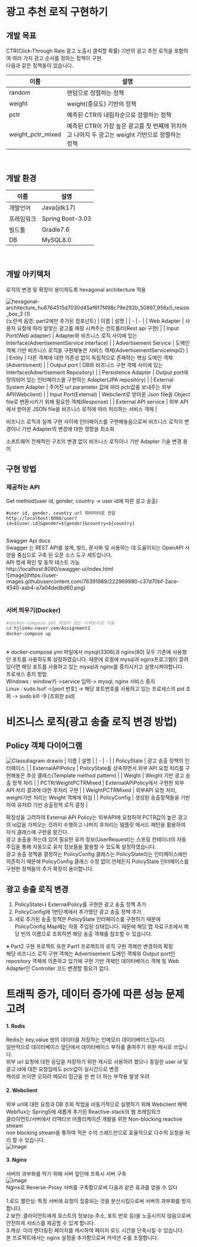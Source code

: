 
# 광고 추천 로직 구현하기

## 개발 목표
CTR(Click-Through Rate 광고 노출시 클릭할 확률) 기반의 광고 추천 로직을 포함하여 여러 가지 광고 순서를 정하는 정책이 구현.<br/>
다음과 같은 정책들이 있습니다.

| 이름 | 설명 |
| - | - |
| random | 랜덤으로 정렬하는 정책 |
| weight | weight(중요도) 기반의 정책 |
| pctr | 예측된 CTR의 내림차순으로 정렬하는 정책 |
| weight_pctr_mixed | 예측된 CTR이 가장 높은 광고를 첫 번째에 위치하고 나머지 두 광고는 weight 기반으로 정렬하는 정책 |
<br/>

## 개발 환경
| 이름 | 설명 |
| - | - |
| 개발언어 | Java(jdk17) |
| 프레임워크 | Spring Boot-3.03 |
| 빌드툴 | Gradle7.6 |
| DB | MySQL8.0 |
<br/>

## 개발 아키텍처<br/>
로직의 변경 및 확장이 용이하도록 hexagonal architecture 적용
<br/>

![hexagonal-architecture_hu6764515d7030d45af6f7f498c79e292b_50897_956x0_resize_box_3 (1)](https://user-images.githubusercontent.com/76391989/222963583-31b4c334-1f44-4995-8cd9-bc0dd56819bf.png)
<br/>(노란색 음영: part2에만 추가된 컴포넌트)
| 이름 | 설명 |
| - | - |
| Web Adapter | 사용자 요청에 따라 알맞는 광고를 매핑 시켜주는 컨트롤러(Rest api 구현) |
| Input Port(Web adapter) | Adapter와 비즈니스 로직 사이에 있는 Interface(AdvertisementService interface) |
| Advertisement Service | 도메인 객체 기반 비즈니스 로직을 구현해놓은 서비스 객체(AdvertisementServiceImpl2) |
| Entity | 다른 객체에 대한 의존성 없이 독립적으로 존재하는 핵심 도메인 객체(Advertisment) |
| Output port | DB와 비즈니스 구현 객체 사이에 있는 Interface(Advertisement Repository) |
| Persistence Adapter | Output port에 정의되어 있는 인터페이스를 구현하는 Adapter(JPA repository) |
| External System Adapter | 주어진 url parameter 값에 따라 pctr값을 보내주는 외부 API(Webclient)  |
| Input Port(External) | Webclient로 받아온 Json file을 Object file로 변환시키기 위해 필요한 객체(Response) |
| External API service | 외부 API에서 받아온 JSON file을 비즈니스 로직에 따라 처리하는 서비스 객체  |


비즈니스 로직과 실제 구현 사이에 인터페이스를 구현해놓음으로써 비즈니스 로직의 변경이나 기반 Adapter의 변경에 대한 영향을 최소화<br/>

소프트웨어 전체적인 구조의 변경 없이 비즈니스 로직이나 기반 Adapter 기술 변경 용이

## 구현 방법

### 제공하는 API
Get method(user id, gender, country -> user id에 따른 광고 송출)
```shell
#user id, gender, country url 파라미터로 전달
http://localhost:8080/user?id=${user.id}&gender=${gender}&country=${country}
```
<br/>
Swagger Api docs<br/>
Swagger 는 REST API를 설계, 빌드, 문서화 및 사용하는 데 도움이되는 OpenAPI 사양을 중심으로 구축 된 오픈 소스 도구 세트입니다.<br/>
API 명세 확인 및 동작 테스트 가능<br/>
http://localhost:8080/swagger-ui/index.html
<br/>
![image](https://user-images.githubusercontent.com/76391989/222969990-c37d70bf-2ace-4540-aab4-a7a04dedbd60.png)

<br/>

<br/>

### 서버 띄우기(Docker)

```bash
#docker-compose.yml 파일이 있는 디렉토리로 이동
cd hjlim4u-naver.com/Assignment2
docker-compose up
```
<br/>
※ docker-compose.yml 파일에서 mysql(3306)과 nginx(80) 모두 기존에 사용했던 포트를 사용하도록 설정하였습니다. 때문에 로컬에 mysql과 nginx프로그램이 깔려있다면 해당 포트를 사용하고 있는 mysql과 nginx를 중지시키고 실행시켜야합니다.<br/>
프로세스 중지 방법<br/>
Windows : window키->service 입력-> mysql, nginx 서비스 중지<br/>
Linux : sudo lsof -i:[port 번호] -> 해당 포트번호를 사용하고 있는 프로세스의 pid 조회 -> sudo kill -9 [조회한 pid]<br/>

# 비즈니스 로직(광고 송출 로직 변경 방법)

## Policy 객체 다이어그램
![Classdiagram drawio](https://user-images.githubusercontent.com/76391989/230920431-efce8500-fcde-4428-986a-36bc8603a120.png)
| 이름 | 설명 |
| - | - |
| PolicyState | 광고 송출 정책의 인터페이스 |
| ExternalAPIPolicy | PolicyState를 상속하면서 외부 API 요청 처리를 구현해놓은 추상 클래스(Template method pattern) |
| Weight | Weight 기반 광고 송출 정책 처리 |
| PCTR/WeightPCTRMixed | ExternalAPIPolicy에서 구현한 외부 API 처리 결과에 대한 후처리 구현 |
| WeightPCTRMixed | 외부API 요청 처리, weight기반 처리는 Weight 객체에 위임 |
| PolicyConfig | 생성된 송출정책들을 기반하여 유저ID 기반 송출정책 로직 결정 |

확장성을 고려하여 External API Policy는 외부API에 요청하여 PCTR값이 높은 광고의 id값을 가져오는 것까지 수행하고 나머지 후처리는 템플릿 메서드 패턴을 활용하여 자식 클래스에 구현을 맡긴다.<br/>
광고 송출을 하는데 있어 필요한 유저 정보(UserRequest)는 스프링 컨테이너의 자동주입을 통해 자동으로 유저 정보들을 활용할 수 있도록 설정하였습니다.<br/>
광고 송출 정책을 결정하는 PolicyConfig 클래스는 PolicyState라는 인터페이스에만 의존하기 때문에 PolicyConfig 클래스 수정 없이 언제든지 PolicyState 인터페이스를 구현한 정책들의 추가 확장이 용이합니다.<br/>

## 광고 송출 로직 변경
1. PolicyState나 ExternalPolicy를 구현한 광고 송출 정책 추가
2. PolicyConfig에 1번단계에서 추가했던 광고 송출 정책 추가
3. 새로 추가된 송출 정책은 PolicyState 인터페이스를 구현하기 때문에 PolicyConfig Map에는 자동 주입된 상태입니다. 때문에 해당 맵 자료구조에서 해당 빈의 이름으로 조회하면 해당 송출 객체를 참조할 수 있습니다.<br/>

※ Part2 구현 프로젝트 또한 Part1 프로젝트의 로직 구현 객체만 변경하여 확장<br/>
해당 비즈니스 로직 구현 객체는 Advertisement 도메인 객체와 Output port인 repository 객체에 의존하고 있기에 구현 기반 객체인 데이터베이스 객체 및 Web Adapter인 Controller 코드 변경할 필요가 없다.
<br/>


# 트래픽 증가, 데이터 증가에 따른 성능 문제 고려
#### 1. Redis<br/>
Redis는 key,value 쌍의 데이터를 저장하는 인메모리 데이터베이스입니다. <br/> 
일반적으로 데이터베이스 앞단에서 데이터베이스 부하를 줄여주기 위한 캐시로 쓰입니다. <br/>
외부 url 요청에 대한 응답을 저장하기 위한 캐시로 사용하려 했으나 동일한 user id 및 광고 id에 대한 요청임에도 pctr값이 실시간으로 변경<br/>
캐쉬로 쓰이면 오히려 메모리 접근을 한 번 더 하는 부작용 발생 우려 <br/>

#### 2. Webclient<br/>
외부 url에 대한 요청과 DB 조회 작업을 비동기적으로 실행하기 위해 Webclient 채택<br/>
Webflux는 Spring5에 새롭게 추가된 Reactive-stack의 웹 프레임워크<br/>
클라이언트/서버에서 리액티브 어플리케이션 개발을 위한 Non-blocking reactive stream <br/>
non blocking stream을 통하여 적은 수의 스레드만으로 효율적으로 다수의 요청을 처리 할 수 있습니다.<br/>
![image](https://user-images.githubusercontent.com/76391989/222969920-7ec32cec-7bff-4eef-8915-2a7daa1725ec.png)
<br/>

#### 3. Nginx<br/>
서버의 과부화를 막기 위해 서버 앞단에 프록시 서버 구축<br/>
![image](https://user-images.githubusercontent.com/76391989/222968621-65a4f7f9-94f3-4abc-bf06-4211a43483e9.png)<br/>
Nginx로 Reverse-Proxy 서버를 구축함으로써 다음과 같은 효과를 얻을 수 있다<br/><br/>
1.로드 밸런싱: 특정 서버에 요청이 집중되는 것을 분산시킴으로써 서버의 과부화를 방지합니다.<br/>
2.보안: 클라이언트에게 호스트의 정보(ip 주소, 포트 번호 등)을 노출시키지 않음으로써 안전하게 서비스를 제공할 수 있게 합니다.<br/>
3.캐싱: 미리 랜더링된 페이지를 캐시하여 페이지 로드 시간을 단축시킬 수 있습니다.<br/>
본 프로젝트에서는 nginx 설정을 추가함으로써 커넥션 수를 조절합니다.

